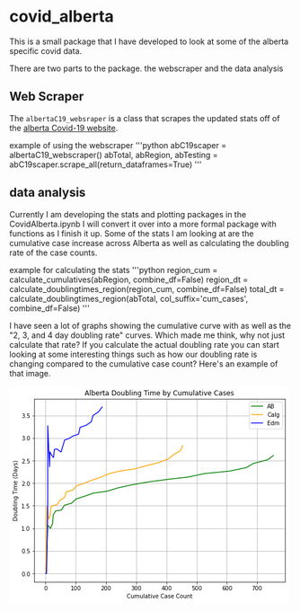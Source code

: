 # covid_alberta
This is a small package that I have developed to look at some of the alberta specific covid data.

There are two parts to the package. the webscraper and the data analysis

## Web Scraper

The `albertaC19_websraper` is a class that scrapes the updated stats off of the [alberta Covid-19 website](https://covid19stats.alberta.ca/).

example of using the webscraper
'''python
abC19scaper = albertaC19_webscraper()
abTotal, abRegion, abTesting = abC19scaper.scrape_all(return_dataframes=True)
'''

## data analysis

Currently I am developing the stats and plotting packages in the CovidAlberta.ipynb
I will convert it over into a more formal package with functions as I finish it up. Some of the stats I am looking at are the cumulative case increase across Alberta as well as calculating the doubling rate of the case counts. 

example for calculating the stats
'''python
region_cum = calculate_cumulatives(abRegion, combine_df=False)
region_dt = calculate_doublingtimes_region(region_cum, combine_df=False)
total_dt = calculate_doublingtimes_region(abTotal, col_suffix='cum_cases', combine_df=False)
'''

I have seen a lot of graphs showing the cumulative curve with as well as the "2, 3, and 4 day doubling rate" curves. Which made me think, why not just calculate that rate? If you calculate the actual doubling rate you can start looking at some interesting things such as how our doubling rate is changing compared to the cumulative case count? Here's an example of that image.

![doubling rate by case count](https://github.com/tyleracorn/covid_alberta/raw/master/images/AlbertaDTimeIncrease_byCaseCount.png "Doubling Rate by Case Count")
